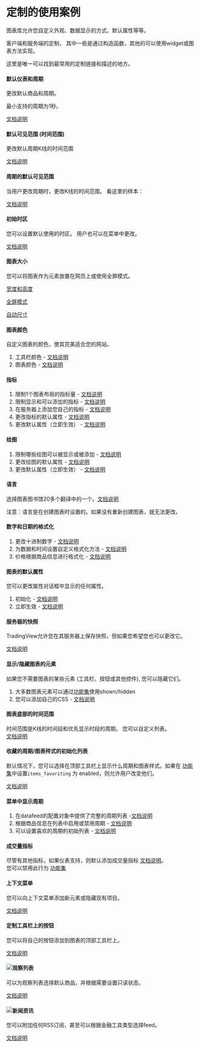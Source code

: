 # 定制的使用案例

图表库允许您自定义外观、数据显示的方式、默认属性等等。

客户端和服务端的定制， 其中一些是通过构造函数，其他的可以使用widget或图表方法实现。

这里是唯一可以找到最常用的定制链接和描述的地方。

#### 默认仪表和周期

更改默认商品和周期。

最小支持的周期为1秒。

[文档说明](/book/Widget-Constructor.md#symbol-interval-mandatory)

#### 默认可见范围 \(时间范围\)

更改默认周期K线的时间范围

[文档说明](/book/Widget-Constructor.md#timeframe)

#### 周期的默认可见范围

当用户更改周期时，更改K线的时间范围。 看这里的样本：

[文档说明](/book/Chart-Methods.md#onintervalchanged)

#### 初始时区

您可以设置默认使用的时区。 用户也可以在菜单中更改。

[文档说明](/book/Widget-Constructor.md#timezone-)

#### 图表大小

您可以将图表作为元素放置在网页上或使用全屏模式。

[宽度和高度](/book/Widget-Constructor.md#width-height)

[全屏模式](/book/Widget-Constructor.md#fullscreen)

[自动尺寸](/book/Widget-Constructor.md#autosize)

#### 图表颜色

自定义图表的颜色，使其完美适合您的网站。

1. 工具栏颜色 - [文档说明](/book/Widget-Constructor.md#toolbar)
2. 图表颜色 - [文档说明](/book/Widget-Constructor.md#overrides)

#### 指标

1. 限制1个图表布局的指标量 -  [文档说明](/book/Widget-Constructor.md#studycountlimit)
2. 限制显示和可以添加的指标 - [文档说明](/book/Widget-Constructor.md#studiesaccess)
3. 在服务器上添加您自己的指标 - [文档说明](/book/Creating-Custom-Studies.md)
4. 更改指标的默认属性 - [文档说明](/book/Widget-Constructor.md#studiesoverrides)
5. 更改默认属性（立即生效） - [文档说明](/book/Widget-Methods.md#applystudiesoverridesoverrides)

#### 绘图

1. 限制哪些绘图可以被显示或被添加 - [文档说明](/book/Widget-Constructor.md#drawingsaccess)
2. 更改绘图的默认属性 - [文档说明](/book/Widget-Constructor.md#overrides)
3. 更改默认属性（立即生效） - [文档说明](/book/Widget-Methods.md#applyoverridesoverrides)

#### 语言

选择图表图书馆20多个翻译中的一个。[文档说明](/book/Widget-Constructor.md#locale)

注意：语言是在创建图表时设置的。如果没有重新创建图表，就无法更改。

#### 数字和日期的格式化

1. 更改十进制数字 - [文档说明](/book/Widget-Constructor.md#numericformatting)
2. 为数据和时间设置自定义格式化方法 - [文档说明](/book/Widget-Constructor.md#customformatters)
3. 价格根据商品信息进行格式化 - [文档说明](/book/Symbology.md#minmov最小波动-pricescale价格精度-minmove2-fractional分数)

#### 图表的默认属性

您可以更改属性对话框中显示的任何属性。

1. 初始化 - [文档说明](/book/Widget-Constructor.md#overrides)
2. 立即生效 - [文档说明](/book/Widget-Methods.md#applyoverridesoverrides)

#### 服务器的快照

TradingView允许您在其服务器上保存快照，但如果您希望您也可以更改它。

[文档说明](/book/Widget-Constructor.md#snapshoturl)

#### 显示/隐藏图表的元素

如果您不需要图表的某些元素 \(工具栏、按钮或其他控件\), 您可以隐藏它们。

1. 大多数图表元素可以通过[功能集](/book/Featuresets.md)使用shown/hidden 
2. 您可以添加自己的CSS - [文档说明](/book/Widget-Constructor.md#loadlastchart)

#### 图表底部的时间范围

时间范围是K线的时间段和优先显示时段的周期。 您可以自定义列表。  
[文档说明](/book/Widget-Constructor.md#timeframes)

#### 收藏的周期/图表样式的初始化列表

默认情况下，您可以选择在顶部工具栏上显示什么周期和图表样式。如果在 [功能集](/book/Featuresets.md)中设置`items_favoriting` 为 enabled，则允许用户改变他们。

[文档说明](/book/Widget-Constructor.md#favorites)

#### 菜单中显示周期

1. 在datafeed的配置对象中提供了完整的周期列表 -[文档说明](/book/JS-Api.md#supportedresolutions)
2. 根据商品信息在列表中启用或禁用周期 - [文档说明](/book/Symbology.md#supportedresolutions)
3. 可以设置喜欢的周期的初始列表 - [文档说明](/book/Widget-Constructor.md#favorites)

#### 成交量指标

尽管有其他指标，如果仪表支持，则默认添加成交量指标 [文档说明](/book/Symbology.md#hasnovolume)。  
您可以禁用此行为 [功能集](/book/Featuresets.md)

#### 上下文菜单

您可以向上下文菜单添加新元素或隐藏现有项目。

[文档说明](/book/Widget-Methods.md#oncontextmenucallback)

#### 定制工具栏上的按钮

您可以将自己的按钮添加到图表的顶部工具栏上。

[文档说明](/book/Widget-Methods.md#createbuttonoptions)

#### ![](/images/trading.png)观察列表

可以为观察列表选择默认商品，并根据需要设置只读状态。

[文档说明](/book/Widget-Constructor.md#组件工具栏)

#### ![](/images/trading.png)新闻资讯

您可以附加任何RSS订阅，甚至可以根据金融工具类型选择feed。

[文档说明](/book/Widget-Constructor.md#rssnewsfeed)

